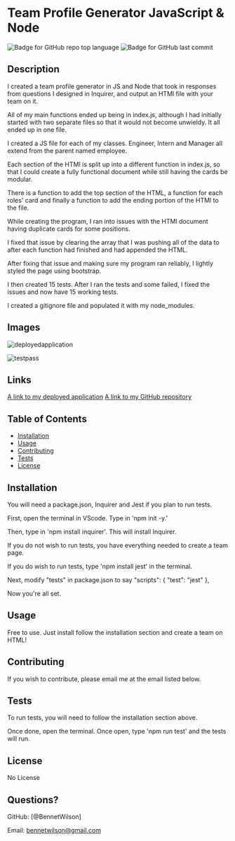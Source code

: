# Team Profile Generator JavaScript & Node
  ![Badge for GitHub repo top language](https://img.shields.io/github/languages/top/BennetWilson/team-profile-generator?style=flat&logo=appveyor) ![Badge for GitHub last commit](https://img.shields.io/github/last-commit/BennetWilson/team-profile-generator?style=flat&logo=appveyor)
  

  
  
  ## Description 
  
I created  a team profile generator in JS and Node that took in responses from questions I designed in Inquirer, and output an HTMl file with your team on it.

  All of my main functions ended up being in index.js, although I had initially started with two separate files so that it would not become unwieldy. It all ended up in one file.

  I created a JS file for each of my classes. Engineer, Intern and Manager all extend from the parent named employee.

  Each section of the HTMl is split up into a different function in index.js, so that I could create a fully functional document while still having the cards be modular.

  There is a function to add the top section of the HTML, a function for each roles' card and finally a function to add the ending portion of the HTMl to the file.

  While creating the program, I ran into issues with the HTMl document having duplicate cards for some positions.

  I fixed that issue by clearing the array that I was pushing all of the data to after each function had finished and had appended the HTML.

  After fixing that issue and making sure my program ran reliably, I lightly styled the page using bootstrap.

  I then created 15 tests. After I ran the tests and some failed, I fixed the issues and now have 15 working tests.

  I created a gitignore file and populated it with my node_modules.


  ## Images
![deployedapplication](https://user-images.githubusercontent.com/90366376/148845336-876352de-e3ac-47d3-9188-b0153d687e20.PNG)

![testpass](https://user-images.githubusercontent.com/90366376/148845302-150247d5-f4c0-405b-a2ba-8b49b67fdc10.PNG)


  ## Links
  [A link to my deployed application](https://bennetwilson.github.io/team-profile-generator/)
  [A link to my GitHub repository](https://github.com/BennetWilson/team-profile-generator)

  ## Table of Contents
  * [Installation](#installation)
  * [Usage](#usage)
  * [Contributing](#contributing)
  * [Tests](#tests)
  * [License](#license)
  
  ## Installation
  
  You will need a package.json, Inquirer and Jest if you plan to run tests.

  First, open the terminal in VScode. Type in 'npm init -y.'

  Then, type in 'npm install inquirer'. This will install Inquirer.

  If you do not wish to run tests, you have everything needed to create a team page.

  If you do wish to run tests, type 'npm install jest' in the terminal.

  Next, modify "tests" in package.json to say "scripts": {
    "test": "jest"
  },

  Now you're all set.


  
  ## Usage 
  
  Free to use. Just install follow the installation section and create a team on HTML!
  
  ## Contributing

 If you wish to contribute, please email me at the email listed below. 
  
  
  
  
  ## Tests
  
 To run tests, you will need to follow the installation section above.

 Once done, open the terminal. Once open, type 'npm run test' and the tests will run.
  
  
  
  ## License

No License
  
  
  
  
  ## Questions?
 
  GitHub: [@BennetWilson]
  
  Email: bennetwilson@gmail.com
  
